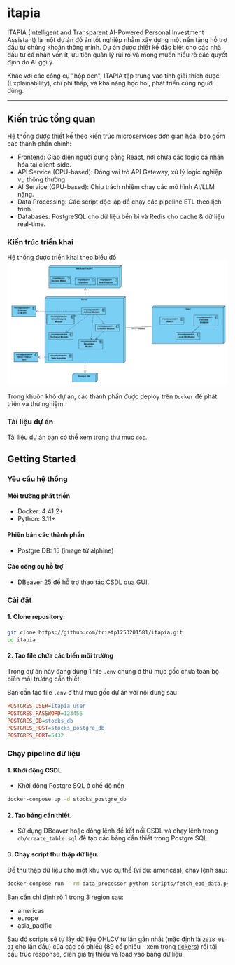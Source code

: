 # itapia
 ITAPIA (Intelligent and Transparent AI-Powered Personal Investment Assistant) là một dự án đồ án tốt nghiệp nhằm xây dựng một nền tảng hỗ trợ đầu tư chứng khoán thông minh. Dự án được thiết kế đặc biệt cho các nhà đầu tư cá nhân vốn ít, ưu tiên quản lý rủi ro và mong muốn hiểu rõ các quyết định do AI gợi ý.

Khác với các công cụ "hộp đen", ITAPIA tập trung vào tính giải thích được (Explainability), chi phí thấp, và khả năng học hỏi, phát triển cùng người dùng.

-----

## Kiến trúc tổng quan
Hệ thống được thiết kế theo kiến trúc microservices đơn giản hóa, bao gồm các thành phần chính:
- Frontend: Giao diện người dùng bằng React, nơi chứa các logic cá nhân hóa tại client-side.
- API Service (CPU-based): Đóng vai trò API Gateway, xử lý logic nghiệp vụ thông thường.
- AI Service (GPU-based): Chịu trách nhiệm chạy các mô hình AI/LLM nặng.
- Data Processing: Các script độc lập để chạy các pipeline ETL theo lịch trình.
- Databases: PostgreSQL cho dữ liệu bền bỉ và Redis cho cache & dữ liệu real-time.

### Kiến trúc triển khai
Hệ thống được triển khai theo biểu đồ
![](doc/ITAPIA_deployment.png)

Trong khuôn khổ dự án, các thành phần được deploy trên `Docker` để phát triển và thử nghiệm.
### Tài liệu dự án
Tài liệu dự án bạn có thể xem trong thư mục `doc`.
## Getting Started
### Yêu cầu hệ thống
#### Môi trường phát triển
- Docker: 4.41.2+
- Python: 3.11+
#### Phiên bản các thành phần
- Postgre DB: 15 (image từ alphine)
#### Các công cụ hỗ trợ
- DBeaver 25 để hỗ trợ thao tác CSDL qua GUI.
### Cài đặt
#### 1. Clone repository:
```bash
git clone https://github.com/trietp1253201581/itapia.git
cd itapia
```
#### 2. Tạo file chứa các biến môi trường
Trong dự án này đang dùng 1 file `.env` chung ở thư mục gốc chứa toàn bộ biến môi trường cần thiết.

Bạn cần tạo file `.env` ở thư mục gốc dự án với nội dung sau
```ini
POSTGRES_USER=itapia_user
POSTGRES_PASSWORD=123456
POSTGRES_DB=stocks_db
POSTGRES_HOST=stocks_postgre_db
POSTGRES_PORT=5432
```

### Chạy pipeline dữ liệu
#### 1. Khởi động CSDL
- Khởi động Postgre SQL ở chế độ nền
```bash
docker-compose up -d stocks_postgre_db
```
#### 2. Tạo bảng cần thiết.
- Sử dụng DBeaver hoặc dòng lệnh để kết nối CSDL và chạy lệnh trong `db/create_table.sql` để tạo các bảng cần thiết trong Postgre SQL.
#### 3. Chạy script thu thập dữ liệu.
Để thu thập dữ liệu cho một khu vực cụ thể (ví dụ: americas), chạy lệnh sau:
```bash
docker-compose run --rm data_processor python scripts/fetch_eod_data.py americas
```
Bạn cần chỉ định rõ 1 trong 3 region sau:
- americas
- europe
- asia_pacific

Sau đó scripts sẽ tự lấy dữ liệu OHLCV từ lần gần nhất (mặc định là `2018-01-01` cho lần đầu) của các cổ phiếu (89 cổ phiếu - xem trong [tickers](data_processing/scripts/utils.py)) rồi tái cấu trúc response, điền giá trị thiếu và load vào bảng dữ liệu.